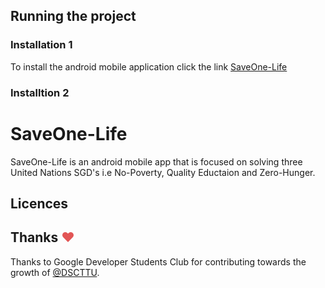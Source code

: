 ## Running the project
### Installation 1
To install the android mobile application click the link [SaveOne-Life]()
### Installtion 2

# SaveOne-Life
SaveOne-Life is an android mobile app that is focused on solving three United Nations SGD's i.e No-Poverty, Quality Eductaion and Zero-Hunger. 
## Licences

## Thanks <span style="color: #e25555;">&hearts;</span>
Thanks to Google Developer Students Club for contributing towards the growth of [@DSCTTU](https://twitter.com/DscTtu?t=nLFp2oGleW6Tpu3XpzbugQ&s=09).
